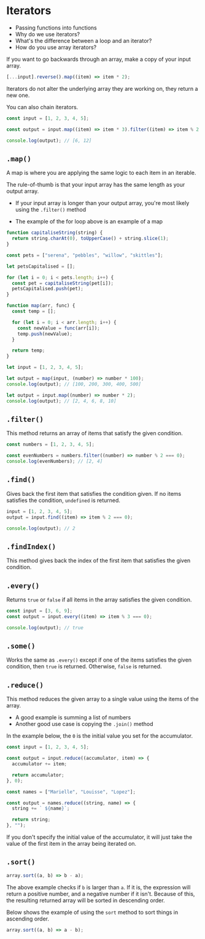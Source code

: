 # Iterators

- Passing functions into functions
- Why do we use iterators?
- What's the difference between a loop and an iterator?
- How do you use array iterators?

If you want to go backwards through an array, make a copy of your input array.

```js
[...input].reverse().map((item) => item * 2);
```

Iterators do not alter the underlying array they are working on, they return a new one.

You can also chain iterators.

```js
const input = [1, 2, 3, 4, 5];

const output = input.map((item) => item * 3).filter((item) => item % 2 === 0);

console.log(output); // [6, 12]
```

## `.map()`

A map is where you are applying the same logic to each item in an iterable.

The rule-of-thumb is that your input array has the same length as your output array.

- If your input array is longer than your output array, you're most likely using the `.filter()` method

- The example of the for loop above is an example of a map

```js
function capitaliseString(string) {
  return string.charAt(0), toUpperCase() + string.slice(1);
}

const pets = ["serena", "pebbles", "willow", "skittles"];

let petsCapitalised = [];

for (let i = 0; i < pets.length; i++) {
  const pet = capitaliseString(pet[i]);
  petsCapitalised.push(pet);
}
```

```js
function map(arr, func) {
  const temp = [];

  for (let i = 0; i < arr.length; i++) {
    const newValue = func(arr[i]);
    temp.push(newValue);
  }

  return temp;
}

let input = [1, 2, 3, 4, 5];

let output = map(input, (number) => number * 100);
console.log(output); // [100, 200, 300, 400, 500]
```

```js
let output = input.map((number) => number * 2);
console.log(output); // [2, 4, 6, 8, 10]
```

## `.filter()`

This method returns an array of items that satisfy the given condition.

```js
const numbers = [1, 2, 3, 4, 5];

const evenNumbers = numbers.filter((number) => number % 2 === 0);
console.log(evenNumbers); // [2, 4]
```

## `.find()`

Gives back the first item that satisfies the condition given. If no items satisfies the condition, `undefined` is returned.

```js
input = [1, 2, 3, 4, 5];
output = input.find((item) => item % 2 === 0);

console.log(output); // 2
```

## `.findIndex()`

This method gives back the index of the first item that satisfies the given condition.

## `.every()`

Returns `true` or `false` if all items in the array satisfies the given condition.

```js
const input = [3, 6, 9];
const output = input.every((item) => item % 3 === 0);

console.log(output); // true
```

## `.some()`

Works the same as `.every()` except if one of the items satisfies the given condition, then `true` is returned. Otherwise, `false` is returned.

## `.reduce()`

This method reduces the given array to a single value using the items of the array.

- A good example is summing a list of numbers
- Another good use case is copying the `.join()` method

In the example below, the `0` is the initial value you set for the accumulator.

```js
const input = [1, 2, 3, 4, 5];

const output = input.reduce((accumulator, item) => {
  accumulator += item;

  return accumulator;
}, 0);
```

```js
const names = ["Marielle", "Louisse", "Lopez"];

const output = names.reduce((string, name) => {
  string += ` ${name}`;

  return string;
}, "");
```

If you don't specify the initial value of the accumulator, it will just take the value of the first item in the array being iterated on.

## `.sort()`

```js
array.sort((a, b) => b - a);
```

The above example checks if `b` is larger than `a`. If it is, the expression will return a positive number, and a negative number if it isn't. Because of this, the resulting returned array will be sorted in descending order.

Below shows the example of using the `sort` method to sort things in ascending order.

```js
array.sort((a, b) => a - b);
```
